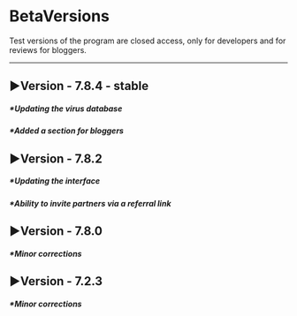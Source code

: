 # BetaVersions

Test versions of the program are closed access, only for developers and for reviews for bloggers.
***

## ▶Version - 7.8.4 - stable
##### *Updating the virus database
##### *Added a section for bloggers

## ▶Version - 7.8.2
##### *Updating the interface
##### *Ability to invite partners via a referral link

## ▶Version - 7.8.0
##### *Minor corrections

## ▶Version - 7.2.3
##### *Minor corrections


